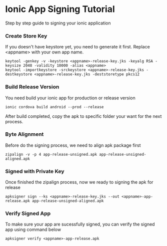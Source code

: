 # Ionic App Signing Tutorial
Step by step guide to signing your ionic application

### Create Store Key
If you doesn't have keystore yet, you need to generate it first. Replace &lt;appname&gt; with your own app name.
```
keytool -genkey -v -keystore <appname>-release-key.jks -keyalg RSA -keysize 2048 -validity 10000 -alias <appname>
keytool -importkeystore -srckeystore <appname>-release-key.jks -destkeystore <appname>-release-key.jks -deststoretype pkcs12
```

### Build Release Version
You need build your ionic app for production or release version
```
ionic cordova build android --prod --release
```
After build completed, copy the apk to specific folder your want for the next process.


### Byte Alignment
Before do the signing process, we need to align apk package first
```
zipalign -v -p 4 app-release-unsigned.apk app-release-unsigned-aligned.apk
```

### Signed with Private Key
Once finished the zipalign process, now we ready to signing the apk for release
```
apksigner sign --ks <appname>-release-key.jks --out <appname>-app-release.apk app-release-unsigned-aligned.apk
```

### Verify Signed App
To make sure your app are sucessfully signed, you can verify the signed app using command below
```
apksigner verify <appname>-app-release.apk
```
